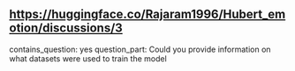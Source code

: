 ## https://huggingface.co/Rajaram1996/Hubert_emotion/discussions/3

contains_question: yes
question_part: Could you provide information on what datasets were used to train the model